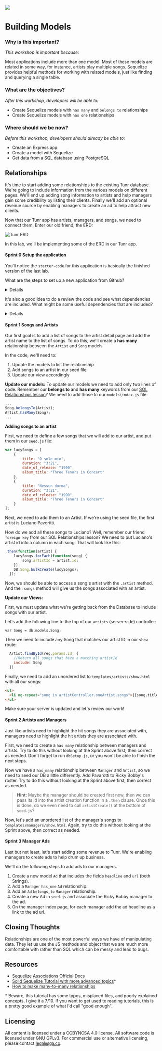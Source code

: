 <!--
Creator: JP Barela  
Market: Denver
-->

![](https://ga-dash.s3.amazonaws.com/production/assets/logo-9f88ae6c9c3871690e33280fcf557f33.png)

# Building Models

### Why is this important?
<!-- framing the "why" in big-picture/real world examples -->
*This workshop is important because:*

Most applications include more than one model. Most of these models are related in some 
way, for instance, artists play multiple songs. Sequelize provides helpful methods for working with related models, just like finding and querying a single table.

### What are the objectives?
<!-- specific/measurable goal for students to achieve -->
*After this workshop, developers will be able to:*

- Create Sequelize models with ``has many`` and ``belongs to`` relationships
- Create Sequelize models with ``has one`` relationships 

### Where should we be now?
<!-- call out the skills that are prerequisites -->
*Before this workshop, developers should already be able to:*

- Create an Express app
- Create a model with Sequelize
- Get data from a SQL database using PostgreSQL

## Relationships 

It's time to start adding some relationships to the existing Tunr database. We're going to 
include information from the various models on different pages. We'll end up adding 
song information to artists and help managers gain some credibility by listing their 
clients. Finally we'll add an optional revenue source by enabling managers to create an ad 
to help attract new clients.

Now that our Tunr app has artists, managers, and songs, we need to connect them. Enter our old friend, the ERD: 

![Tunr ERD](https://github.com/den-wdi-2/tunr-relationships/blob/master/tunr_erd.png)

In this lab, we'll be implementing some of the ERD in our Tunr app.

#### Sprint 0 Setup the application

You'll notice the `starter-code` for this application is basically the finished version of the last lab.

What are the steps to set up a new application from Github?

<details>
Fork/clone the repo, npm install, bower install, node db/dbSetup.js, nodemon server.js.

This repo uses a different database than our Tunr database from last lab so you'll need to 
create it in psql.
</details>

It's also a good idea to do a review the code and see what dependencies are included. What might be some useful dependencies that are included?

<details>
express, sequelize, pg, pg-hstore, body-parser
</details>

#### Sprint 1 Songs and Artists 
Our first goal is to add a list of songs to the artist detail page and add the artist name
to the list of songs. To do this, we'll create a **has many** relationship between the 
``Artist`` and ``Song`` models.

In the code, we'll need to:

1. Update the models to list the relationship
2. Add songs to an artist in our seed file
3. Update our view accordingly


__Update our models:__
To update our models we need to add only two lines of code. Remember our **belongs to** and **has many** keywords from our [SQL Relationships lesson](https://github.com/den-wdi-2/joins-and-more)? We need to add those to our ``models\index.js`` file:

```js
...
Song.belongsTo(Artist);
Artist.hasMany(Song);
...
```

__Adding songs to an artist__

First, we need to define a few songs that we will add to our artist, and put them in our `seed.js` file:

```js
var lucySongs = [
	{
		title: "O sole mio",
		duration: "3:21",
		date_of_release: "1990",
		album_title: "Three Tenors in Concert"
	},
	{
		title: "Nessun dorma",
		duration: "3:21",
		date_of_release: "1990",
		album_title: "Three Tenors in Concert"
	}
];
```

Next, we need to add them to an Artist. If we're using the seed file, the first artist is Luciano Pavoritti.

How do we add all these songs to Luciano?  Well, remember our friend `foreign key` from our SQL Relationships lesson?
We need to put Luciano's artist id into a column in each song.  That will look like this:

```js
.then(function(artist) {
  	lucySongs.forEach(function(song) {
  		song.artistId = artist.id;
  	});
  	DB.Song.bulkCreate(lucySongs);
  });
```

Now, we should be able to access a song's artist with the ``.artist`` method. And the ``.songs`` method will 
give us the songs associated with an artist.

__Update our Views:__

First, we must update what we're getting back from the Database to include songs with our artist.

Let's add the following line to the top of our `artists` (server-side) controller:

`var Song = db.models.Song;`

Then we need to include any Song that matches our artist ID in our `show` route:

```js
  Artist.findById(req.params.id, {
    //Return all songs that have a matching artistId
    include: Song
  })
```

Finally, we need to add an unordered list to ``templates/artists/show.html`` with all our songs: 
```html
<ul>
  <li ng-repeat="song in artistController.oneArtist.songs">{{song.title}}</li>
</ul>
```

Make sure your server is updated and let's review our work!

#### Sprint 2 Artists and Managers

Just like artists need to highlight the hit songs they are associated with, managers need to highlight the hit artists they are associated with.

First, we need to create a ``has many`` relationship between managers and artists. Try to do 
this without looking at the Sprint above first, then correct as needed. Don't forget to run `dbSetup.js`, or you won't be able to finish the next steps.

Now we have a ``has_many`` relationship between ``Manager`` and ``Artist``, so we need to seed our DB a little differently.  Add Pavarotti to Ricky Bobby's roster. Try to do this without looking at the Sprint above first, then correct as needed.

>**Hint:** Maybe the manager should be created first now, then we can pass its id into the artist creation function in a `.then` clause.  Once this is done, do we even need to call `artistCreate()` at the bottom of `seed.js`?

Now, let's add an unordered list of the manager's songs to ``templates/managers/show.html``.  Again, try to do this without looking at the Sprint above, then correct as needed.

#### Sprint 3 Manager Ads
Last but not least, let's start adding some revenue to Tunr. We're enabling managers to create
ads to help drum up business.

We'll do the following steps to add ads to our managers.

1. Create a new model ``Ad`` that includes the fields ``headline`` and ``url`` (both Strings).
2. Add a  ``Manager`` ``has_one`` ``Ad`` relationship.
1. Add an ``Ad`` ``belongs_to`` ``Manager`` relationship. 
2. Create a new Ad in `seed.js` and associate the Ricky Bobby manager to the ad.
1. On the manager index page, for each manager add the ad headline as a link to the ad url.

## Closing Thoughts
Relationships are one of the most powerful ways we have of manipulating data. They let us 
use the JS methods and object that we are much more comfortable with rather than SQL which 
can be messy and lead to bugs.

## Resources

- [Sequelize Associations Official Docs](http://docs.sequelizejs.com/en/v3/docs/associations/)
- [Solid Sequelize Tutorial with more advanced topics](https://scotch.io/tutorials/creating-an-angularjs-application-with-sequelize-part-1)\*
- [How to make many-to-many relationships](http://docs.sequelizejs.com/en/latest/api/associations/belongs-to-many/)

\* Beware, this tutorial has some typos, misplaced files, and poorly explained concepts.  I give it a 7/10.  If you want to get used to reading tutorials, this is a pretty good example of what I'd call "good enough".

## Licensing

All content is licensed under a CC­BY­NC­SA 4.0 license. All software code is licensed under GNU GPLv3. For commercial use or alternative licensing, please contact <a href="mailto:legal@ga.co">legal@ga.co</a>.
